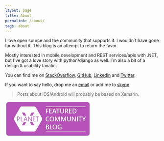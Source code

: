 ```yaml
---
layout: page
title: About
permalink: /about/
tags: about
---
```

I love open source and the community that supports it. I wouldn´t have gone far without it. This blog is an attempt to return the favor.
  
Mostly interested in mobile development and REST services/apis with .NET, but I´ve got a love story with python/django as well. 
I´m also a bit of a design & usability fanatic. 

You can find me on [StackOverflow](https://stackoverflow.com/users/1850606/xleon), [GitHub](https://github.com/xleon/), [Linkedin](https://www.linkedin.com/in/diegoponcedeleon/) and [Twitter](https://twitter.com/diegoxleon).

If you want to say hello, drop me an [email](mailto:malandro@gmailcom) or add me to [skype](skype:diegoxleon?userinfo).

> Posts about iOS/Android will probably be based on Xamarin.

[<img src="/images/about/planetxamarin.png" alt="Xamarin Planet" width="280">](https://www.planetxamarin.com/)

